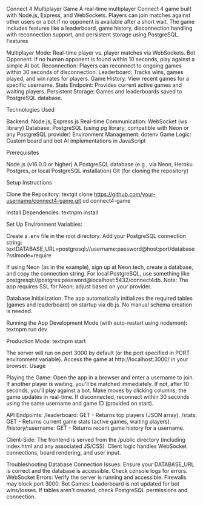 Connect 4 Multiplayer Game
A real-time multiplayer Connect 4 game built with Node.js, Express, and WebSockets. Players can join matches against other users or a bot if no opponent is available after a short wait. The game includes features like a leaderboard, game history, disconnection handling with reconnection support, and persistent storage using PostgreSQL.
Features

Multiplayer Mode: Real-time player vs. player matches via WebSockets.
Bot Opponent: If no human opponent is found within 10 seconds, play against a simple AI bot.
Reconnection: Players can reconnect to ongoing games within 30 seconds of disconnection.
Leaderboard: Tracks wins, games played, and win rates for players.
Game History: View recent games for a specific username.
Stats Endpoint: Provides current active games and waiting players.
Persistent Storage: Games and leaderboards saved to PostgreSQL database.

Technologies Used

Backend: Node.js, Express.js
Real-time Communication: WebSocket (ws library)
Database: PostgreSQL (using pg library; compatible with Neon or any PostgreSQL provider)
Environment Management: dotenv
Game Logic: Custom board and bot AI implementations in JavaScript

Prerequisites

Node.js (v16.0.0 or higher)
A PostgreSQL database (e.g., via Neon, Heroku Postgres, or local PostgreSQL installation)
Git (for cloning the repository)

Setup Instructions

Clone the Repository:
textgit clone https://github.com/your-username/connect4-game.git
cd connect4-game

Install Dependencies:
textnpm install

Set Up Environment Variables:

Create a .env file in the root directory.
Add your PostgreSQL connection string:
textDATABASE_URL=postgresql://username:password@host:port/database?sslmode=require

If using Neon (as in the example), sign up at Neon.tech, create a database, and copy the connection string.
For local PostgreSQL, use something like postgresql://postgres:password@localhost:5432/connect4db.
Note: The app requires SSL for Neon; adjust based on your provider.

Database Initialization:
The app automatically initializes the required tables (games and leaderboard) on startup via db.js. No manual schema creation is needed.

Running the App
Development Mode (with auto-restart using nodemon):
textnpm run dev

Production Mode:
textnpm start

The server will run on port 3000 by default (or the port specified in PORT environment variable). Access the game at http://localhost:3000/ in your browser.
Usage

Playing the Game:
Open the app in a browser and enter a username to join.
If another player is waiting, you'll be matched immediately.
If not, after 10 seconds, you'll play against a bot.
Make moves by clicking columns; the game updates in real-time.
If disconnected, reconnect within 30 seconds using the same username and game ID (provided on start).


API Endpoints:
/leaderboard: GET - Returns top players (JSON array).
/stats: GET - Returns current game stats (active games, waiting players).
/history/:username: GET - Returns recent game history for a username.


Client-Side:
The frontend is served from the /public directory (including index.html and any associated JS/CSS).
Client logic handles WebSocket connections, board rendering, and user input.



Troubleshooting
Database Connection Issues: Ensure your DATABASE_URL is correct and the database is accessible. Check console logs for errors.
WebSocket Errors: Verify the server is running and accessible. Firewalls may block port 3000.
Bot Games: Leaderboard is not updated for bot wins/losses.
If tables aren't created, check PostgreSQL permissions and connection.
